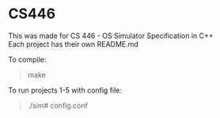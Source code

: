 # CS446
This was made for CS 446 - OS Simulator Specification in C++  
Each project has their own README.md  

To compile:
> make  

To run projects 1-5 with config file:
> ./sim# config.conf  
